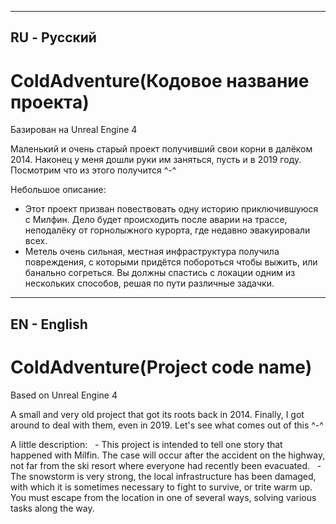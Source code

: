 --------------------------------------------------------------------------------------------------------------------------------------
RU - Русский
--------------------------------------------------------------------------------------------------------------------------------------
# ColdAdventure(Кодовое название проекта)
Базирован на Unreal Engine 4

  Маленький и очень старый проект получивший свои корни в далёком 2014.
Наконец у меня дошли руки им заняться, пусть и в 2019 году. Посмотрим что из этого получится ^-^

Небольшое описание:
  - Этот проект призван повествовать одну историю приключившуюся с Милфин. Дело будет происходить после аварии на трассе,
неподалёку от горнолыжного курорта, где недавно эвакуировали всех. 
  - Метель очень сильная, местная инфраструктура получила повреждения, с которыми придётся побороться чтобы выжить, 
или банально согреться. Вы должны спастись с локации одним из нескольких способов, решая по пути различные задачки. 
--------------------------------------------------------------------------------------------------------------------------------------
EN - English
--------------------------------------------------------------------------------------------------------------------------------------
# ColdAdventure(Project code name)
Based on Unreal Engine 4

  A small and very old project that got its roots back in 2014.
Finally, I got around to deal with them, even in 2019. Let's see what comes out of this ^-^

A little description:
  - This project is intended to tell one story that happened with Milfin. The case will occur after the accident on the highway,
not far from the ski resort where everyone had recently been evacuated.
  - The snowstorm is very strong, the local infrastructure has been damaged, with which it is sometimes necessary to fight to survive,
or trite warm up. You must escape from the location in one of several ways, solving various tasks along the way.
